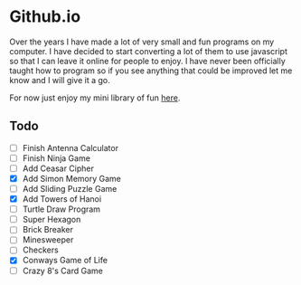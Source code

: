 # Github.io

Over the years I have made a lot of very small and fun programs on my computer.  I have decided to start converting a lot of them to use javascript so that I can leave it online for people to enjoy.  I have never been officially taught how to program so if you see anything that could be improved let me know and I will give it a go.

For now just enjoy my mini library of fun [here](https://omareq.github.io/).

## Todo

- [ ]	Finish Antenna Calculator
- [ ]	Finish Ninja Game
- [ ] 	Add Ceasar Cipher
- [x] 	Add Simon Memory Game
- [ ]	Add Sliding Puzzle Game
- [x]	Add Towers of Hanoi
- [ ]	Turtle Draw Program
- [ ]	Super Hexagon
- [ ]	Brick Breaker
- [ ]	Minesweeper
- [ ]	Checkers
- [x]	Conways Game of Life
- [ ]	Crazy 8's Card Game
